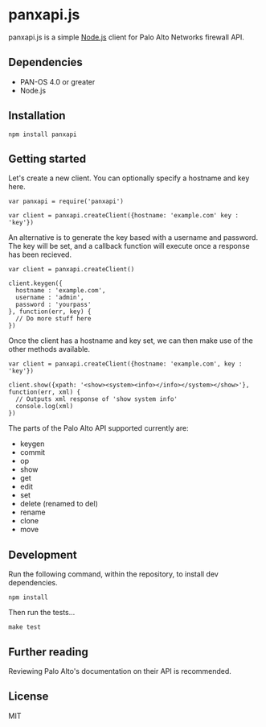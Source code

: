 # panxapi.js

panxapi.js is a simple [Node.js](http://nodejs.org/) client for Palo Alto Networks firewall API.

## Dependencies

 - PAN-OS 4.0 or greater
 - Node.js

## Installation

    npm install panxapi

## Getting started

Let's create a new client. You can optionally specify a hostname and key here.

    var panxapi = require('panxapi')
    
    var client = panxapi.createClient({hostname: 'example.com' key : 'key'})

An alternative is to generate the key based with a username and password.
The key will be set, and a callback function will execute once a response
has been recieved.

    var client = panxapi.createClient()
    
    client.keygen({
      hostname : 'example.com',
      username : 'admin',
      password : 'yourpass'
    }, function(err, key) {
      // Do more stuff here
    })

Once the client has a hostname and key set, we can then make use of the other
methods available.

    var client = panxapi.createClient({hostname: 'example.com', key : 'key'})
    
    client.show({xpath: '<show><system><info></info></system></show>'}, function(err, xml) {
      // Outputs xml response of 'show system info'
      console.log(xml)
    })

The parts of the Palo Alto API supported currently are:

- keygen
- commit
- op
- show
- get
- edit
- set
- delete (renamed to del)
- rename
- clone
- move

## Development
Run the following command, within the repository, to install dev dependencies.

    npm install

Then run the tests...

    make test

## Further reading

Reviewing Palo Alto's documentation on their API is recommended.

## License  

MIT